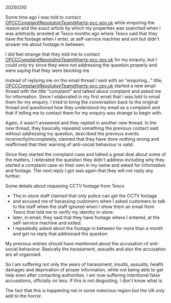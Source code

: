 20250310

Some time ago I was told to contact OPCCComplaintResolutionTeam@herts-pcc.gov.uk while enquiring the reason and the exact article by which my properties was searched when I was arbitrarily arrested at Tesco months ago where Tesco said that they have the footage when I enter, at self-service machine and exit but didn't answer me about footage in between.

I did feel strange that they told me to contact OPCCComplaintResolutionTeam@herts-pcc.gov.uk for my enquiry, but I could only try since they were not addressing the question properly and were saying that they were blocking me.

Instead of replying me on the email thread I sent with an "enquiring..." title, OPCCComplaintResolutionTeam@herts-pcc.gov.uk started a new email thread with the title "complaint" and talked about complaint and asked me for information. Since I elaborated in my first email that I was told to email them for my enquiry. I tried to bring the conversation back to the original thread and questioned how they understood my email as a complaint and that if telling me to contact them for my enquiry was strange to begin with.

Again, it wasn't answered and they replied in another new thread. In the new thread, they basically repeated something the previous contact said without addressing my question, described the previous events incorrectly/incompletely, claimed that they have done nothing wrong and reaffirmed that their warning of anti-social behaviour is valid.

Since they started the complaint case and talked a great deal about some of the matters, I reiterated the question they didn't address including why they started a complaint case on their own in my name and asked for information and footage. The next reply I got was again that they will not reply any further.


Some details about requesing CCTV footage from Tesco
- The in-store staff claimed that only police can get the CCTV footage
- and accused me of harassing customers when I asked customers to talk to the staff when the staff ignored when I show them an email from Tesco that told me to verify my identity in-store.
- later, in email, they said that they have footage where I entered, at the self-service machine and exited.
- I repeatedly asked about the footage in between for more than a month and got no reply that addressed the question



My previous entries should have mentioned about the accusation of anti-social behaviour. Basically the harassment, assualts and also the accusation are all organised.

So I am suffering not only the years of harassment, insults, assualts, health damages and deprivation of proper information, while not being able to get help even after contacting authorities. I am now suffering intentional false accusations, officially no less. If this is not disgusting, I don't know what is.

The fact that this is happening not in some notorious region but the UK only add to the horror.
